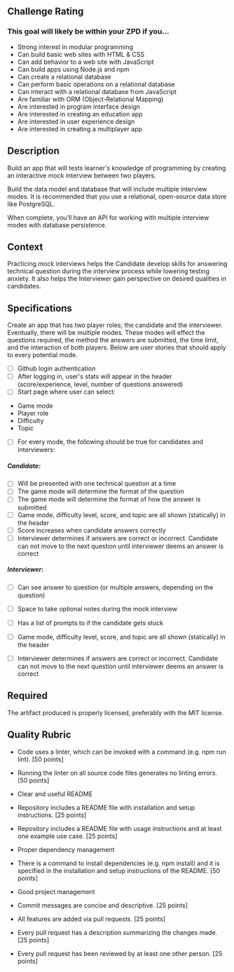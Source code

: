 ## Challenge Rating

### This goal will likely be within your ZPD if you…
- Strong interest in modular programming
- Can build basic web sites with HTML & CSS
- Can add behavior to a web site with JavaScript
- Can build apps using Node.js and npm
- Can create a relational database
- Can perform basic operations on a relational database
- Can interact with a relational database from JavaScript
- Are familiar with ORM (Object-Relational Mapping)
- Are interested in program interface design
- Are interested in creating an education app
- Are interested in user experience design
- Are interested in creating a multiplayer app

## Description
Build an app that will tests learner's knowledge of programming by creating an interactive mock interview between two players.

Build the data model and database that will include multiple interview modes. It is recommended that you use a relational, open-source data store like PostgreSQL.

When complete, you’ll have an API for working with multiple interview modes with database persistence.

## Context
Practicing mock interviews helps the Candidate develop skills for answering technical question during the interview process while lowering testing anxiety. It also helps the Interviewer gain perspective on desired qualities in candidates.


## Specifications
Create an app that has two player roles; the candidate and the interviewer. Eventually, there will be multiple modes. These modes will effect the questions required, the method the answers are submitted, the time limit, and the interaction of both players. Below are user stories that should apply to every potential mode.

- [ ] Github login authentication
- [ ] After logging in, user's stats will appear in the header (score/experience, level, number of questions answered)
- [ ] Start page where user can select:
 - Game mode
 - Player role
 - Difficulty
 - Topic


 - [ ] For every mode, the following should be true for candidates and interviewers:

##### Candidate:
  - [ ] Will be presented with one technical question at a time
  - [ ] The game mode will determine the format of the question
  - [ ] The game mode will determine the format of how the answer is submitted
  - [ ] Game mode, difficulty level, score, and topic are all shown (statically) in the header
  - [ ] Score increases when candidate answers correctly
  - [ ] Interviewer determines if answers are correct or incorrect. Candidate can not move to the next question until interviewer deems an answer is correct

##### Interviewer:
  - [ ] Can see answer to question (or multiple answers, depending on the question)
  - [ ] Space to take optional notes during the mock interview
  - [ ] Has a list of prompts to if the candidate gets stuck
  - [ ] Game mode, difficulty level, score, and topic are all shown (statically) in the header
  - [ ] Interviewer determines if answers are correct or incorrect. Candidate can not move to the next question until interviewer deems an answer is correct


## Required
 The artifact produced is properly licensed, preferably with the MIT license.

## Quality Rubric
- Code uses a linter, which can be invoked with a command (e.g. npm run lint). [50 points]
- Running the linter on all source code files generates no linting errors. [50 points]
- Clear and useful README

- Repository includes a README file with installation and setup instructions. [25 points]
- Repository includes a README file with usage instructions and at least one example use case. [25 points]
- Proper dependency management

- There is a command to install dependencies (e.g. npm install) and it is specified in the installation and setup instructions of the README. [50 points]
- Good project management

- Commit messages are concise and descriptive. [25 points]
- All features are added via pull requests. [25 points]
- Every pull request has a description summarizing the changes made. [25 points]
- Every pull request has been reviewed by at least one other person. [25 points]
